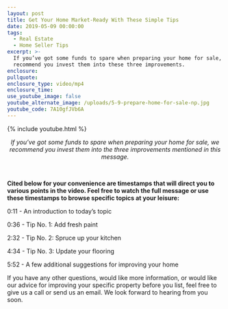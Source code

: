 ```yaml
---
layout: post
title: Get Your Home Market-Ready With These Simple Tips
date: 2019-05-09 00:00:00
tags:
  - Real Estate
  - Home Seller Tips
excerpt: >-
  If you’ve got some funds to spare when preparing your home for sale, we
  recommend you invest them into these three improvements.
enclosure:
pullquote:
enclosure_type: video/mp4
enclosure_time:
use_youtube_image: false
youtube_alternate_image: /uploads/5-9-prepare-home-for-sale-np.jpg
youtube_code: 7A10gfJVb6A
---
```


{% include youtube.html %}

<center><em>If you&rsquo;ve got some funds to spare when preparing your home for sale, we recommend you invest them into the three improvements mentioned in this message.</em></center>

&nbsp;

**Cited below for your convenience are timestamps that will direct you to various points in the video. Feel free to watch the full message or use these timestamps to browse specific topics at your leisure:**

0:11 - An introduction to today’s topic

0:36 - Tip No. 1: Add fresh paint

2:32 - Tip No. 2: Spruce up your kitchen

4:34 - Tip No. 3: Update your flooring

5:52 - A few additional suggestions for improving your home

If you have any other questions, would like more information, or would like our advice for improving your specific property before you list, feel free to give us a call or send us an email. We look forward to hearing from you soon.